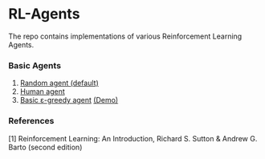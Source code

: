 # RL-Agents
The repo contains implementations of various Reinforcement Learning Agents.


### Basic Agents

1. [Random agent (default)](./agents/tabular/agent.py)
2. [Human agent](./agents/tabular/human_agent.py)
3. [Basic ε-greedy agent](./agents/tabular/epsilon_greedy_agent.py) [(Demo)](./demo/epsilon_greedy_agent_demo.py)

### References

[1] Reinforcement Learning: An Introduction, Richard S. Sutton & Andrew G. Barto (second edition)